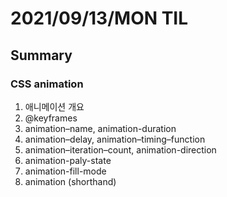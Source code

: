 # 2021/09/13/MON TIL 
## Summary

### CSS animation
1. 애니메이션 개요
2. @keyframes
3. animation–name, animation-duration
4. animation–delay, animation–timing–function
5. animation–iteration–count, animation-direction
6. animation-paly-state
7. animation-fill-mode
8. animation (shorthand)